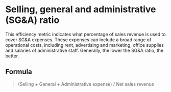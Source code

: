 # Selling, general and administrative (SG&A) ratio

This efficiency metric indicates what percentage of sales revenue is used to cover SG&A expenses. These expenses can include a broad range of operational costs, including rent, advertising and marketing, office supplies and salaries of administrative staff. Generally, the lower the SG&A ratio, the better.

## Formula

> (Selling + General + Administrative expense) / Net sales revenue